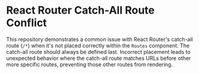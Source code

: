 # React Router Catch-All Route Conflict

This repository demonstrates a common issue with React Router's catch-all route (`/*`) when it's not placed correctly within the `Routes` component.  The catch-all route should always be defined last.  Incorrect placement leads to unexpected behavior where the catch-all route matches URLs before other more specific routes, preventing those other routes from rendering.